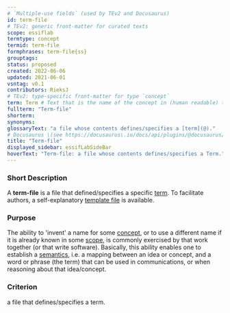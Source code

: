 ```yaml
---
# `Multiple-use fields` (used by TEv2 and Docusaurus)
id: term-file
# TEv2: generic front-matter for curated texts
scope: essiflab
termtype: concept
termid: term-file
formphrases: term-file{ss}
grouptags:
status: proposed
created: 2022-06-06
updated: 2021-06-01
vsntag: v0.1
contributors: RieksJ
# TEv2: type-specific front-matter for type `concept`
term: Term # Text that is the name of the concept in (human readable) texts.
fullterm: "Term-file"
shorterm:
synonyms:
glossaryText: "a file whose contents defines/specifies a [term](@)."
# Docusaurus \(see https://docusaurus\.io/docs/api/plugins/@docusaurus/plugin-content-docs#markdown-front-matter\):
title: "Term-file"
displayed_sidebar: essifLabSideBar
hoverText: "Term-file: a file whose contents defines/specifies a Term."
---
```


### Short Description
A **term-file** is a file that defined/specifies a specific [term](@). To facilitate authors, a self-explanatory [template file](/tev1/term-file.md) is available.

### Purpose
The ability to 'invent' a name for some [concept](@), or to use a different name if it is already known in some [scope](@), is commonly exercised by that work together (or that write software). Basically, this ability enables one to establish a [semantics](@), i.e. a mapping between an idea or concept, and a word or phrase (the term) that can be used in communications, or when reasoning about that idea/concept.

### Criterion
a file that defines/specifies a term.
